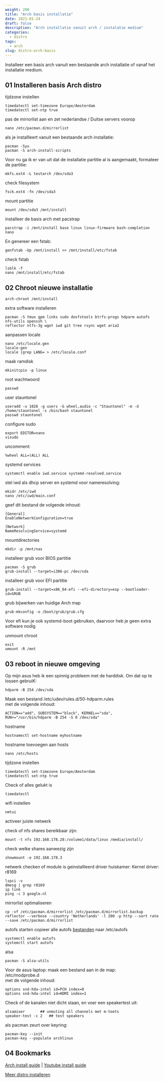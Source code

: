 ```yaml
---
weight: 200
title: "Arch basis installatie"
date: 2021-01-24
draft: false
description: "Arch installatie vanuit arch / instalatie medium"
categories:
  - distro
tags:
  - arch
slug: distro-arch-basis
---
```


Installeer een basis arch vanuit een bestaande arch installatie of vanaf het installatie medium.

<!--more-->

## 01 Installeren basis Arch distro

tijdzone instellen

    timedatectl set-timezone Europe/Amsterdam
    timedatectl set-ntp true

pas de mirrorlist aan en zet nederlandse / Duitse servers voorop

    nano /etc/pacman.d/mirrorlist

als je installleert vanuit een bestaande arch installatie:

    pacman -Syu
    pacman -S arch-install-scripts

Voor nu ga ik er van uit dat de installatie partitie al is aangemaakt, formateer de partitie:

    mkfs.ext4 -L testarch /dev/sda3

check filesystem

    fsck.ext4 -fn /dev/sda3

mount partitie

    mount /dev/sda3 /mnt/install

installeer de basis arch met pacstrap

    pacstrap -i /mnt/install base linux linux-firmware bash-completion nano

En genereer een fstab:

    genfstab -Up /mnt/install >> /mnt/install/etc/fstab

check fstab

    lsblk -f
    nano /mnt/install/etc/fstab

## 02 Chroot nieuwe installatie

    arch-chroot /mnt/install

extra software installeren

    pacman -S tmux gpm links sudo dosfstools btrfs-progs hdparm autofs nfs-utils openssh \
    reflector ntfs-3g wget iwd git tree rsync wget aria2

aanpassen locale

    nano /etc/locale.gen
    locale-gen
    locale |grep LANG= > /etc/locale.conf

maak ramdisk

    mkinitcpio -p linux

root wachtwoord

    passwd

user stauntonel

    useradd -u 1026 -g users -G wheel,audio -c "Stauntonel" -m -d /home/stauntonel -s /bin/bash stauntonel
    passwd stauntonel

configure sudo

    export EDITOR=nano
    visudo

uncomment:

    %wheel ALL=(ALL) ALL

systemd services

    systemctl enable iwd.service systemd-resolved.service

stel iwd als dhcp server en systemd voor nameresolving:

    mkidr /etc/iwd
    nano /etc/iwd/main.conf

geef dit bestand de volgende inhoud:

    [General]
    EnableNetworkConfiguration=true

    [Network]
    NameResolvingService=systemd

mountdirectories

    mkdir -p /mnt/nas

installeer grub voor BIOS partitie

    pacman -S grub
    grub-install --target=i386-pc /dev/sda

installeer grub voor EFI partitie

    grub-install --target=x86_64-efi --efi-directory=esp --bootloader-id=GRUB

grub bijwerken van huidige Arch map

    grub-mkconfig -o /boot/grub/grub.cfg

Voor efi kun je ook systemd-boot gebruiken, daarvoor heb je geen extra software nodig

unmount chroot

    exit
    umount -R /mnt

## 03 reboot in nieuwe omgeving

Op mijn asus heb ik een spinnig probleem met de harddisk. Om dat op te lossen gebruiK:

    hdparm -B 254 /dev/sda

Maak een bestand /etc/udev/rules.d/50-hdparm.rules<br>
met de volgende inhoud:

    ACTION=="add", SUBSYSTEM=="block", KERNEL=="sda", RUN+="/usr/bin/hdparm -B 254 -S 0 /dev/sda"

hostname

    hostnamectl set-hostname myhostname

hostname toevoegen aan hosts

    nano /etc/hosts

tijdzone instellen

    timedatectl set-timezone Europe/Amsterdam
    timedatectl set-ntp true

Check of alles gelukt is

    timedatectl

wifi instellen

    nmtui

activeer juiste netwerk

check of nfs shares bereikbaar zijn:

    mount -t nfs 192.168.178.28:/volume1/data/linux /media/install/

check welke shares aanwezig zijn

    showmount -e 192.168.178.3

netwerk checken of module is geinstallleerd
driver huiskamer: Kernel driver: r8169

    lspci -v
    dmesg | grep r8169
    ip link
    ping -c 3 google.nl

mirrorlist optimaliseren

    cp -vf /etc/pacman.d/mirrorlist /etc/pacman.d/mirrorlist.backup
    reflector --verbose --country 'Netherlands' -l 200 -p http --sort rate --save /etc/pacman.d/mirrorlist

autofs starten
copieer alle autofs [bestanden](https://drive.google.com/open?id=0BwyOuSW748DOZDJYNjNrallUdWc) naar /etc/autofs

    systemctl enable autofs
    systemctl start autofs

alsa

    pacman -S alsa-utils

Voor de asus laptop:
maak een bestand aan in de map:<br>
/etc/modprobe.d<br>
met de volgende inhoud:

    options snd-hda-intel id=PCH index=0
    options snd-hda-intel id=HDMI index=1

Check of de kanalen niet dicht staan, en voer een speakertest uit:

    alsamixer 		## unmuting all channels met m-toets
    speaker-test -c 2	## test speakers

als pacman zeurt over keyring:

    pacman-key --init
    pacman-key --populate archlinux

## 04 Bookmarks

[Arch install guide](https://wiki.archlinux.org/index.php/Installation_guide) | [Youtube install guide](https://youtu.be/5P1B1IzAhdo)

[Meer distro installeren](/categories/distro)
